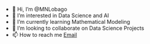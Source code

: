 - 👋 Hi, I’m @MNLobago
- 👀 I’m interested in Data Science and AI
- 🌱 I’m currently learning Mathematical Modeling 
- 💞️ I’m looking to collaborate on Data Science Projects 
- 📫 How to reach me [Email](nyatuka2407@gmail.com)

<!---
MNLobago/MNLobago is a ✨ special ✨ repository because its `README.md` (this file) appears on your GitHub profile.
You can click the Preview link to take a look at your changes.
--->

